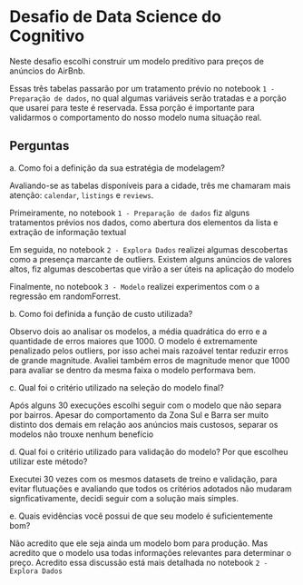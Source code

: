 # Desafio de Data Science do Cognitivo

Neste desafio escolhi construir um modelo preditivo para preços de anúncios do AirBnb.

Essas três tabelas passarão por um tratamento prévio no notebook `1 - Preparação de dados`, no qual algumas variáveis serão tratadas e a porção que usarei para teste é reservada. Essa porção é importante para validarmos o comportamento do nosso modelo numa situação real.

## Perguntas
a. Como foi a definição da sua estratégia de modelagem?

Avaliando-se as tabelas disponíveis para a cidade, três me chamaram mais atenção: `calendar`, `listings` e `reviews`.

Primeiramente, no notebook `1 - Preparação de dados` fiz alguns tratamentos prévios nos dados, como abertura dos elementos da lista e extração de informação textual

Em seguida, no notebook `2 - Explora Dados` realizei algumas descobertas como a presença marcante de outliers. Existem alguns anúncios de valores altos, fiz algumas descobertas que virão a ser úteis na aplicação do modelo

Finalmente, no notebook `3 - Modelo` realizei experimentos com o a regressão em randomForrest.

b. Como foi definida a função de custo utilizada?

Observo dois ao analisar os modelos, a média quadrática do erro e a quantidade de erros maiores que 1000. O modelo é extremamente penalizado pelos outliers, por isso achei mais razoável tentar reduzir erros de grande magnitude. Avaliei também erros de magnitude menor que 1000 para avaliar se dentro da mesma faixa o modelo performava bem.

c. Qual foi o critério utilizado na seleção do modelo final?

Após alguns 30 execuções escolhi seguir com o modelo que não separa por bairros. Apesar do comportamento da Zona Sul e Barra ser muito distinto dos demais em relação aos anúncios mais custosos, separar os modelos não trouxe nenhum benefício

d. Qual foi o critério utilizado para validação do modelo? Por que escolheu utilizar este método?

Executei 30 vezes com os mesmos datasets de treino e validação, para evitar flutuações e avaliando que todos os critérios adotados não mudaram signficativamente, decidi seguir com a solução mais simples.

e. Quais evidências você possui de que seu modelo é suficientemente bom?

Não acredito que ele seja ainda um modelo bom para produção. Mas acredito que o modelo usa todas informações relevantes para determinar o preço. Acredito essa discussão está mais detalhada no notebook `2 - Explora Dados`
